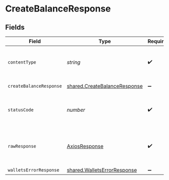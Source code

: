 # CreateBalanceResponse


## Fields

| Field                                                                               | Type                                                                                | Required                                                                            | Description                                                                         |
| ----------------------------------------------------------------------------------- | ----------------------------------------------------------------------------------- | ----------------------------------------------------------------------------------- | ----------------------------------------------------------------------------------- |
| `contentType`                                                                       | *string*                                                                            | :heavy_check_mark:                                                                  | HTTP response content type for this operation                                       |
| `createBalanceResponse`                                                             | [shared.CreateBalanceResponse](../../../sdk/models/shared/createbalanceresponse.md) | :heavy_minus_sign:                                                                  | Created balance                                                                     |
| `statusCode`                                                                        | *number*                                                                            | :heavy_check_mark:                                                                  | HTTP response status code for this operation                                        |
| `rawResponse`                                                                       | [AxiosResponse](https://axios-http.com/docs/res_schema)                             | :heavy_check_mark:                                                                  | Raw HTTP response; suitable for custom response parsing                             |
| `walletsErrorResponse`                                                              | [shared.WalletsErrorResponse](../../../sdk/models/shared/walletserrorresponse.md)   | :heavy_minus_sign:                                                                  | Error                                                                               |